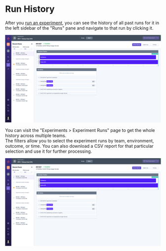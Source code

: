 # Run History

After you [run an experiment](run.md), you can see the history of all past runs for it in the left sidebar of the "Runs" pane and navigate to that run by clicking it.

![Experiment Run View with History](recent-runs.png)

You can visit the "Experiments > Experiment Runs" page to get the whole history across multiple teams.\
The filters allow you to select the experiment runs by team, environment, outcome, or time. You can also download a CSV report for that particular selection and use it for further processing.

![Experiment Run History](recent-runs.png)